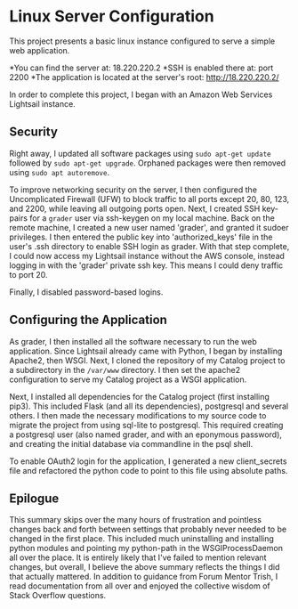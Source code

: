 # Linux Server Configuration

This project presents a basic linux instance configured to serve a simple web application.

*You can find the server at: 18.220.220.2
*SSH is enabled there at: port 2200
*The application is located at the server's root: http://18.220.220.2/

In order to complete this project, I began with an Amazon Web Services Lightsail instance. 

## Security

Right away, I updated all software packages using `sudo apt-get update` followed by `sudo apt-get upgrade`. Orphaned packages were then removed using `sudo apt autoremove`.

To improve networking security on the server, I then configured the Uncomplicated Firewall (UFW) to block traffic to all ports except 20, 80, 123, and 2200, while leaving all outgoing ports open. Next, I created SSH key-pairs for a `grader` user via ssh-keygen on my local machine. Back on the remote machine, I created a new user named 'grader', and granted it sudoer privileges. I then entered the public key into 'authorized_keys' file in the user's .ssh directory to enable SSH login as grader. With that step complete, I could now access my Lightsail instance without the AWS console, instead logging in with the 'grader' private ssh key. This means I could deny traffic to port 20.

Finally, I disabled password-based logins.

## Configuring the Application

As grader, I then installed all the software necessary to run the web application. Since Lightsail already came with Python, I began by installing Apache2, then WSGI. Next, I cloned the repository of my Catalog project to a subdirectory in the `/var/www` directory. I then set the apache2 configuration to serve my Catalog project as a WSGI application.

Next, I installed all dependencies for the Catalog project (first installing pip3). This included Flask (and all its dependencies), postgresql and several others. I then made the necessary modifications to my source code to migrate the project from using sql-lite to postgresql. This required creating a postgresql user (also named grader, and with an eponymous password), and creating the initial database via commandline in the psql shell. 

To enable OAuth2 login for the application, I generated a new client_secrets file and refactored the python code to point to this file using absolute paths. 

## Epilogue

This summary skips over the many hours of frustration and pointless changes back and forth between settings that probably never needed to be changed in the first place. This included much uninstalling and installing python modules and pointing my python-path in the WSGIProcessDaemon all over the place. It is entirely likely that I've failed to mention relevant changes, but overall, I believe the above summary reflects the things I did that actually mattered. In addition to guidance from Forum Mentor Trish, I read documentation from all over and enjoyed the collective wisdom of Stack Overflow questions.

